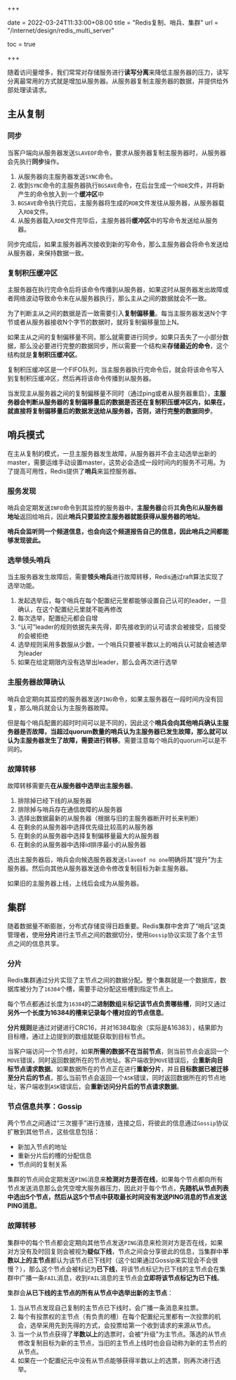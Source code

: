 +++

date = 2022-03-24T11:33:00+08:00
title = "Redis复制、哨兵、集群"
url = "/internet/design/redis_multi_server"

toc = true

+++

随着访问量增多，我们常常对存储服务进行**读写分离**来降低主服务器的压力，读写分离最常用的方式就是增加从服务器。从服务器复制主服务器的数据，并提供给外部处理读请求。

## 主从复制

### 同步

当客户端向从服务器发送`SLAVEOF`命令，要求从服务器复制主服务器时，从服务器会先执行**同步**操作。

1. 从服务器向主服务器发送`SYNC`命令。
2. 收到`SYNC`命令的主服务器执行`BGSAVE`命令，在后台生成一个`RDB`文件，并将新产生的命令放入到一个**缓冲区**中
3. `BGSAVE`命令执行完后，主服务器将生成的`RDB`文件发往从服务器，从服务器载入`RDB`文件。
4. 从服务器载入`RDB`文件完毕后，主服务器将**缓冲区**中的写命令发送给从服务器。

同步完成后，如果主服务器再次接收到新的写命令，那么主服务器会将命令发送给从服务器，来保持数据一致。

### 复制积压缓冲区

主服务器在执行完命令后将该命令传播到从服务器，如果这时从服务器发出故障或者网络波动导致命令未在从服务器执行，那么主从之间的数据就会不一致。

为了判断主从之间的数据是否一致需要引入**复制偏移量**。每当主服务器发送N个字节或者从服务器接收N个字节的数据时，就将复制偏移量加上N。

如果主从之间的复制偏移量不同，那么就需要进行同步。如果只丢失了一小部分数据，那么没必要进行完整的数据同步，所以需要一个结构来**存储最近的命令**，这个结构就是**复制积压缓冲区**。

复制积压缓冲区是一个FIFO队列，当主服务器执行完命令后，就会将该命令写入到复制积压缓冲区，然后再将该命令传播到从服务器。

当发现主从服务器之间的复制偏移量不同时（通过ping或者从服务器重启），**主服务器会判断从服务器的复制偏移量后的数据是否还在复制积压缓冲区内，如果在，就直接将复制偏移量后的数据发送给从服务器，否则，进行完整的数据同步**。

## 哨兵模式

在主从复制的模式，一旦主服务器发生故障，从服务器并不会主动选举出新的master，需要运维手动设置master，这势必会造成一段时间内的服务不可用。为了提高可用性，Redis提供了**哨兵**来监控服务器。

### 服务发现

哨兵会定期发送`INFO`命令到其监控的服务器中，**主服务器**会将其**角色**和**从服务器地址**返回给哨兵，因此**哨兵只要监控主服务器就能获得从服务器的地址**。

**哨兵会监听同一个频道信息，也会向这个频道报告自己的信息，因此哨兵之间都能够发现彼此。**

### 选举领头哨兵

当主服务器发生故障后，需要**领头哨兵**进行故障转移，Redis通过raft算法实现了选举功能。

1. 发起选举后，每个哨兵在每个配置纪元里都能够设置自己认可的leader，一旦确认，在这个配置纪元里就不能再修改
2. 每次选举，配置纪元都会自增
3. “认可”leader的规则依据先来先得，即先接收到的认可请求会被接受，后接受的会被拒绝
4. 选举规则采用多数服从少数，一个哨兵只要被半数以上的哨兵认可就会被选举为leader
5. 如果在给定期限内没有选举出leader，那么会再次进行选举

### 主服务器故障确认

哨兵会定期向其监控的服务器发送`PING`命令，如果主服务器在一段时间内没有回复，那么哨兵就会认为主服务器故障。

但是每个哨兵配置的超时时间可以是不同的，因此这个**哨兵会向其他哨兵确认主服务器是否故障，当超过quorum数量的哨兵认为主服务器已发生故障，那么就可以认为主服务器发生了故障，需要进行转移**。需要注意每个哨兵的quorum可以是不同的。

### 故障转移

故障转移需要先**在从服务器中选举出主服务器**。

1. 排除掉已经下线的从服务器
2. 排除掉与哨兵存在通信故障的从服务器
3. 选择出数据最新的从服务器（根据与旧的主服务器断开时长来判断）
4. 在剩余的从服务器中选择优先级比较高的从服务器
5. 在剩余的从服务器中选择复制偏移量最大的从服务器
6. 在剩余的从服务器中选择id排序最小的从服务器

选出主服务器后，哨兵会向候选服务器发送`slaveof no one`明确将其“提升”为主服务器。然后向其他从服务器发送命令修改复制目标为新主服务器。

如果旧的主服务器上线，上线后会成为从服务器。

## 集群

随着数据量不断膨胀，分布式存储变得日趋重要。Redis集群中舍弃了“哨兵”这类管理者，使用**分片**进行主节点之间的数据切分，使用`Gossip`协议实现了各个主节点之间的信息共享。

### 分片

Redis集群通过分片实现了主节点之间的数据分配。整个集群就是一个数据库，数据库被分为了`16384`个槽，需要手动分配这些槽到指定节点上。

每个节点都通过长度为`16384`的**二进制数组**来**标记该节点负责哪些槽**，同时又通过**另外一个长度为16384的槽来记录每个槽对应的节点信息**。

**分片规则**是通过对键进行CRC16，并对16384取余（实际是&16383），结果即为目标槽，通过上边提到的数组就能获取到目标节点。

当客户端访问一个节点时，如果**所需的数据不在当前节点**，则当前节点会返回一个`MOVE`错误，同时返回数据所在的节点地址。客户端收到`MOVE`错误后，会**重新向目标节点请求数据**。如果数据所在的节点正在进行**重新分片**，并且**目标数据已被迁移至分片后的节点**，那么当前节点会返回一个`ASK`错误，同时返回数据所在的节点地址，客户端收到`ASK`错误后，会**重新访问分片后的节点请求数据**。

### 节点信息共享：Gossip

两个节点之间通过“三次握手”进行连接，连接之后，将彼此的信息通过`Gossip`协议扩散到其他节点，这些信息包括：

- 新加入节点的地址
- 重新分片后的槽的分配信息
- 节点间的复制关系

集群的节点间会定期发送`PING`消息来**检测对方是否在线**，如果每个节点都向所有节点发送消息那么会凭空增大服务器压力，因此对于每个节点，**先随机从节点列表中选出5个节点，然后从这5个节点中获取最长时间没有发送PING消息的节点发送PING消息**。

### 故障转移

集群中的每个节点都会定期向其他节点发送`PING`消息来检测对方是否在线，如果对方没有及时回复则会被视为**疑似下线**，节点之间会分享彼此的信息，当集群中**半数以上的主节点**都认为该节点已下线时（这个如果通过Gossip来实现会不会很慢？），那么这个节点会被标记为**已下线**，将该节点标记为已下线的主节点会在集群中广播一条`FAIL`消息，收到`FAIL`消息的主节点会**立即将该节点标记为已下线**。

集群会**从已下线的主节点的所有从节点中选举出新的主节点**：

1. 当从节点发现自己复制的主节点已下线时，会广播一条消息来拉票。
2. 每个有投票权的主节点（有负责的槽）在每个配置纪元里都有一次投票的机会，选举采用先到先得的方式，会投票给第一个收到请求的来源从节点。
3. 当一个从节点获得了**半数以上**的选票时，会被“升级”为主节点。落选的从节点修改复制目标为新的主节点，当旧的主节点上线时也会自动称为新的主节点的从节点。
4. 如果在一个配置纪元中没有从节点能够获得半数以上的选票，则再次进行选举。